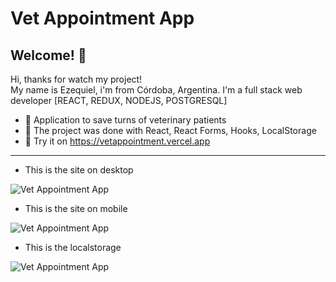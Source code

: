 # Vet Appointment App

## Welcome! 👋

Hi, thanks for watch my project!  
My name is Ezequiel, i'm from Córdoba, Argentina. I'm a full stack web developer [REACT, REDUX, NODEJS, POSTGRESQL]  


- 🚀 Application to save turns of veterinary patients
- 🚀 The project was done with React, React Forms, Hooks, LocalStorage
- 🚀 Try it on https://vetappointment.vercel.app



_____________________________________________

- This is the site on desktop

![Vet Appointment App](https://i.ibb.co/tZJSx3h/vetappointment.jpg)

- This is the site on mobile

![Vet Appointment App](https://i.ibb.co/3NdxXdg/vetappointment.jpg)


- This is the localstorage 

![Vet Appointment App](https://i.ibb.co/TvjVD4w/vetappointment.jpg)
